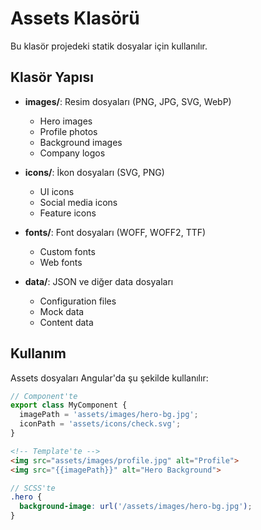 # Assets Klasörü

Bu klasör projedeki statik dosyalar için kullanılır.

## Klasör Yapısı

- **images/**: Resim dosyaları (PNG, JPG, SVG, WebP)
  - Hero images
  - Profile photos
  - Background images
  - Company logos

- **icons/**: İkon dosyaları (SVG, PNG)
  - UI icons
  - Social media icons
  - Feature icons

- **fonts/**: Font dosyaları (WOFF, WOFF2, TTF)
  - Custom fonts
  - Web fonts

- **data/**: JSON ve diğer data dosyaları
  - Configuration files
  - Mock data
  - Content data

## Kullanım

Assets dosyaları Angular'da şu şekilde kullanılır:

```typescript
// Component'te
export class MyComponent {
  imagePath = 'assets/images/hero-bg.jpg';
  iconPath = 'assets/icons/check.svg';
}
```

```html
<!-- Template'te -->
<img src="assets/images/profile.jpg" alt="Profile">
<img src="{{imagePath}}" alt="Hero Background">
```

```scss
// SCSS'te
.hero {
  background-image: url('/assets/images/hero-bg.jpg');
}
```
